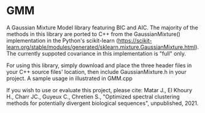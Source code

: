 # GMM
 A Gaussian Mixture Model library featuring BIC and AIC. The majority of the methods in this library are ported to C++ from the GaussianMixture() implementation in the Python's scikit-learn (https://scikit-learn.org/stable/modules/generated/sklearn.mixture.GaussianMixture.html). The currently suppoted covariance in this implementation is "full" only.

 For using this library, simply download and place the three header files in your C++ source files' location, then include GaussianMixture.h in your project.
 A sample usage in illustrated in GMM.cpp

If you wish to use or evaluate this project, please cite:
Matar J., El Khoury H., Charr JC., Guyeux C., Chretien S., "Optimized spectral clustering methods for potentially divergent biological sequences", unpublished, 2021.
